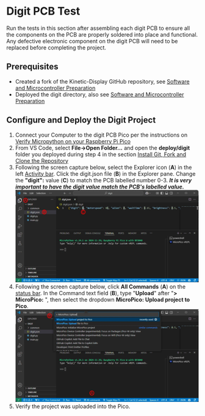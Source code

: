 # Digit PCB Test

Run the tests in this section after assembling each digit PCB to ensure all the components on the PCB are properly soldered into place and functional. Any defective electronic component on the digit PCB will need to be replaced before completing the project.

## Prerequisites

- Created a fork of the Kinetic-Display GitHub repository, see [Software and Microcontroller Preparation](../prerequisitesoftware.md#install-git-fork-and-clone-the-repository)
- Deployed the digit directory, also see [Software and Microcontroller Preparation](../prerequisitesoftware.md#install-git-fork-and-clone-the-repository)

## Configure and Deploy the Digit Project

1. Connect your Computer to the digit PCB Pico per the instructions on [Verify Micropython on your Raspberry Pi Pico](../prerequisitesoftware.md#verify-micropython-on-your-raspberry-pi-pico)
1. From VS Code, select **File->Open Folder...** and open the **deploy/digit** folder you deployed during step 4 in the section [Install Git, Fork and Clone the Repository](../prerequisitesoftware.md#install-git-fork-and-clone-the-repository)
2. Following the screen capture below, select the Explorer icon (**A**) in the left [Activity bar](https://code.visualstudio.com/docs/getstarted/userinterface#_basic-layout). Click the digit.json file (**B**) in the Explorer pane. Change the **"digit":** value (**C**) to match the PCB labelled number 0-3. ***It is very important to have the digit value match the PCB's labelled value.***
![testdigitpcb-1](../img/testdigitpcb/testdigitpcb-1.webp)
1. Following the screen capture below, click **All Commands** (**A**) on the [status bar](https://code.visualstudio.com/api/ux-guidelines/status-bar). In the Command text field (**B**), type "**Upload**" after "**> MicroPico:** ", then select the dropdown **MicroPico: Upload project to Pico**.
![testdigitpcb-2](../img/testdigitpcb/testdigitpcb-2.webp)
1. Verify the project was uploaded into the Pico.
